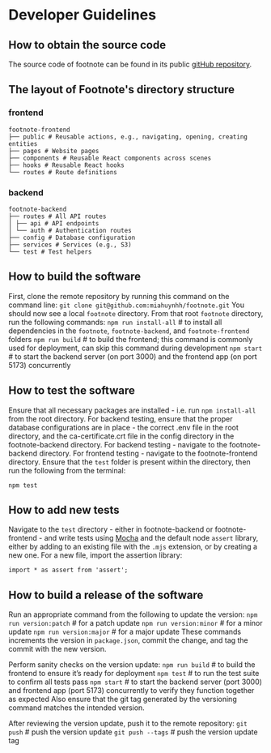 # Developer Guidelines

## How to obtain the source code

The source code of footnote can be found in its public [gitHub repository](https://github.com/miahuynhh/footnote).

## The layout of Footnote's directory structure

### frontend

```
footnote-frontend
├── public # Reusable actions, e.g., navigating, opening, creating entities
├── pages # Website pages
├── components # Reusable React components across scenes
├── hooks # Reusable React hooks
└── routes # Route definitions
```

### backend

```
footnote-backend
├── routes # All API routes
│ ├── api # API endpoints
│ └── auth # Authentication routes
├── config # Database configuration
├── services # Services (e.g., S3)
└── test # Test helpers
```

## How to build the software

First, clone the remote repository by running this command on the command line:
`git clone git@github.com:miahuynhh/footnote.git`
You should now see a local `footnote` directory. From that root `footnote` directory, run the following commands:
`npm run install-all` # to install all dependencies in the `footnote`, `footnote-backend`, and `footnote-frontend` folders
`npm run build` # to build the frontend; this command is commonly used for deployment, can skip this command during development
`npm start` # to start the backend server (on port 3000) and the frontend app (on port 5173) concurrently

## How to test the software

Ensure that all necessary packages are installed - i.e. run `npm install-all` from the root directory.
For backend testing, ensure that the proper database configurations are in place - the correct .env file in the root directory, and the ca-certificate.crt file in the config directory in the footnote-backend directory.
For backend testing - navigate to the footnote-backend directory.
For frontend testing - navigate to the footnote-frontend directory.
Ensure that the `test` folder is present within the directory, then run the following from the terminal:

```
npm test
```

## How to add new tests

Navigate to the `test` directory - either in footnote-backend or footnote-frontend - and write tests using [Mocha](https://mochajs.org/) and the default node `assert` library, either by adding to an existing file with the `.mjs` extension, or by creating a new one. For a new file, import the assertion library:

```
import * as assert from 'assert';
```

## How to build a release of the software

Run an appropriate command from the following to update the version:
`npm run version:patch` # for a patch update
`npm run version:minor` # for a minor update
`npm run version:major` # for a major update
These commands increments the version in `package.json`, commit the change, and tag the commit with the new version.

Perform sanity checks on the version update:
`npm run build` # to build the frontend to ensure it’s ready for deployment
`npm test` # to run the test suite to confirm all tests pass
`npm start` # to start the backend server (port 3000) and frontend app (port 5173) concurrently to verify they function together as expected
Also ensure that the git tag generated by the versioning command matches the intended version.

After reviewing the version update, push it to the remote repository:
`git push` # push the version update
`git push --tags` # push the version update tag
